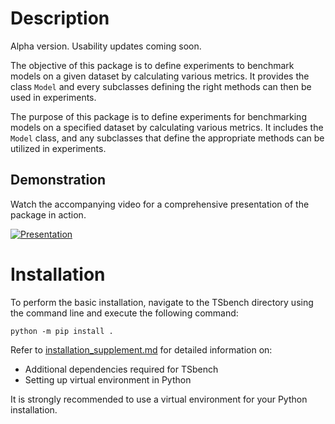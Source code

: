 # Description

Alpha version. Usability updates coming soon.

The objective of this package is to define experiments to benchmark
models on a given dataset by calculating various metrics. It provides
the class `Model` and every subclasses defining the right methods can
then be used in experiments.

The purpose of this package is to define experiments for benchmarking
models on a specified dataset by calculating various metrics. It
includes the `Model` class, and any subclasses that define the
appropriate methods can be utilized in experiments.

## Demonstration

Watch the accompanying video for a comprehensive presentation of the
package in action.

[![Presentation](https://img.youtube.com/vi/s0gMqWn-nXo/0.jpg)](https://www.youtube.com/watch?v=s0gMqWn-nXo)

# Installation

To perform the basic installation, navigate to the TSbench directory
using the command line and execute the following command:

``` shell
python -m pip install .
```

Refer to [installation_supplement.md](installation_supplement.md) for
detailed information on:

- Additional dependencies required for TSbench
- Setting up virtual environment in Python

It is strongly recommended to use a virtual environment for your Python
installation.
